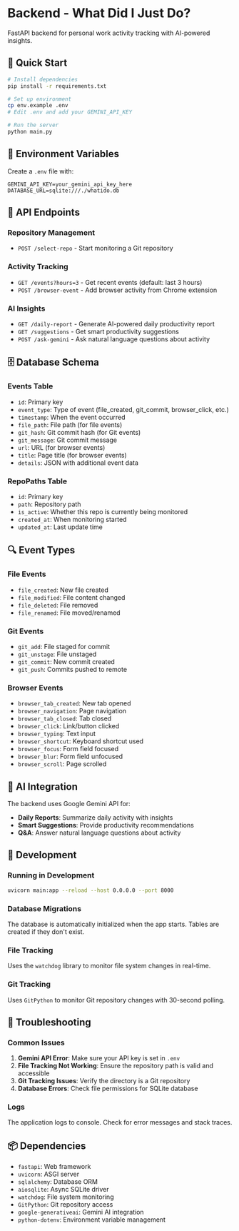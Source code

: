 # Backend - What Did I Just Do?

FastAPI backend for personal work activity tracking with AI-powered insights.

## 🚀 Quick Start

```bash
# Install dependencies
pip install -r requirements.txt

# Set up environment
cp env.example .env
# Edit .env and add your GEMINI_API_KEY

# Run the server
python main.py
```

## 🔧 Environment Variables

Create a `.env` file with:

```env
GEMINI_API_KEY=your_gemini_api_key_here
DATABASE_URL=sqlite:///./whatido.db
```

## 📡 API Endpoints

### Repository Management
- `POST /select-repo` - Start monitoring a Git repository

### Activity Tracking
- `GET /events?hours=3` - Get recent events (default: last 3 hours)
- `POST /browser-event` - Add browser activity from Chrome extension

### AI Insights
- `GET /daily-report` - Generate AI-powered daily productivity report
- `GET /suggestions` - Get smart productivity suggestions
- `POST /ask-gemini` - Ask natural language questions about activity

## 🗄️ Database Schema

### Events Table
- `id`: Primary key
- `event_type`: Type of event (file_created, git_commit, browser_click, etc.)
- `timestamp`: When the event occurred
- `file_path`: File path (for file events)
- `git_hash`: Git commit hash (for Git events)
- `git_message`: Git commit message
- `url`: URL (for browser events)
- `title`: Page title (for browser events)
- `details`: JSON with additional event data

### RepoPaths Table
- `id`: Primary key
- `path`: Repository path
- `is_active`: Whether this repo is currently being monitored
- `created_at`: When monitoring started
- `updated_at`: Last update time

## 🔍 Event Types

### File Events
- `file_created`: New file created
- `file_modified`: File content changed
- `file_deleted`: File removed
- `file_renamed`: File moved/renamed

### Git Events
- `git_add`: File staged for commit
- `git_unstage`: File unstaged
- `git_commit`: New commit created
- `git_push`: Commits pushed to remote

### Browser Events
- `browser_tab_created`: New tab opened
- `browser_navigation`: Page navigation
- `browser_tab_closed`: Tab closed
- `browser_click`: Link/button clicked
- `browser_typing`: Text input
- `browser_shortcut`: Keyboard shortcut used
- `browser_focus`: Form field focused
- `browser_blur`: Form field unfocused
- `browser_scroll`: Page scrolled

## 🤖 AI Integration

The backend uses Google Gemini API for:

- **Daily Reports**: Summarize daily activity with insights
- **Smart Suggestions**: Provide productivity recommendations
- **Q&A**: Answer natural language questions about activity

## 🔧 Development

### Running in Development
```bash
uvicorn main:app --reload --host 0.0.0.0 --port 8000
```

### Database Migrations
The database is automatically initialized when the app starts. Tables are created if they don't exist.

### File Tracking
Uses the `watchdog` library to monitor file system changes in real-time.

### Git Tracking
Uses `GitPython` to monitor Git repository changes with 30-second polling.

## 🐛 Troubleshooting

### Common Issues

1. **Gemini API Error**: Make sure your API key is set in `.env`
2. **File Tracking Not Working**: Ensure the repository path is valid and accessible
3. **Git Tracking Issues**: Verify the directory is a Git repository
4. **Database Errors**: Check file permissions for SQLite database

### Logs
The application logs to console. Check for error messages and stack traces.

## 📦 Dependencies

- `fastapi`: Web framework
- `uvicorn`: ASGI server
- `sqlalchemy`: Database ORM
- `aiosqlite`: Async SQLite driver
- `watchdog`: File system monitoring
- `GitPython`: Git repository access
- `google-generativeai`: Gemini AI integration
- `python-dotenv`: Environment variable management

